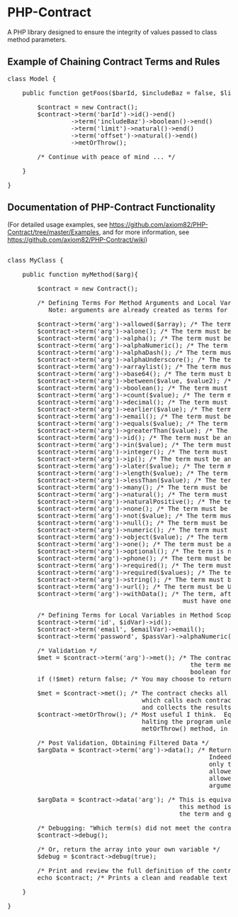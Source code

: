 PHP-Contract
============

A PHP library designed to ensure the integrity of values passed to class method parameters. 


Example of Chaining Contract Terms and Rules
----------------------------------------------------------

<pre>
class Model {

	public function getFoos($barId, $includeBaz = false, $limit = 0, $offset = 0){
	
		$contract = new Contract();
		$contract->term('barId')->id()->end()
				 ->term('includeBaz')->boolean()->end()
				 ->term('limit')->natural()->end()
				 ->term('offset')->natural()->end()
				 ->metOrThrow();
			 
		/* Continue with peace of mind ... */

	}
	
}
</pre>


Documentation of PHP-Contract Functionality
-------------------------------------------
(For detailed usage examples, see https://github.com/axiom82/PHP-Contract/tree/master/Examples, and for more information, see https://github.com/axiom82/PHP-Contract/wiki)


<pre>

class MyClass {

	public function myMethod($arg){

		$contract = new Contract();
		
		/* Defining Terms For Method Arguments and Local Variables in Method Scope ...
		   Note: arguments are already created as terms for you, local variables must be created manually (see below) */
		
		$contract->term('arg')->allowed($array); /* The term may be an array containing the specified fields (other fields filtered out, see data();) */
		$contract->term('arg')->alone(); /* The term must be alone, having no siblings */
		$contract->term('arg')->alpha(); /* The term must be an alphabetical string */
		$contract->term('arg')->alphaNumeric(); /* The term must be an alplanumeric string */
		$contract->term('arg')->alphaDash(); /* The term must be an alphanumeric allowing dashes */
		$contract->term('arg')->alphaUnderscore(); /* The term must be an alphanumeric allowing unscores */
		$contract->term('arg')->arraylist(); /* The term must be an array */
		$contract->term('arg')->base64(); /* The term must be a base64 string */
		$contract->term('arg')->between($value, $value2); /* The term must be between the range of the two values */
		$contract->term('arg')->boolean(); /* The term must be a boolean */
		$contract->term('arg')->count($value); /* The term must be the count of the value (for arrays) */
		$contract->term('arg')->decimal(); /* The term must be a decimal */
		$contract->term('arg')->earlier($value); /* The term must be earlier than the value */
		$contract->term('arg')->email(); /* The term must be an email address */
		$contract->term('arg')->equals($value); /* The term must match the value */
		$contract->term('arg')->greaterThan($value); /* The term must be greater than the value */
		$contract->term('arg')->id(); /* The term must be an id (a natural positive number) */
		$contract->term('arg')->in($value); /* The term must be in the values of the array */
		$contract->term('arg')->integer(); /* The term must be an integer */
		$contract->term('arg')->ip(); /* The term must be an ip address */
		$contract->term('arg')->later($value); /* The term must be later than the value */
		$contract->term('arg')->length($value); /* The term must be the length of the value */
		$contract->term('arg')->lessThan($value); /* The term must be less than the value */
		$contract->term('arg')->many(); /* The term must be an array with more than one element */
		$contract->term('arg')->natural(); /* The term must be a natural number */
		$contract->term('arg')->naturalPositive(); /* The term must be a natural positive number */
		$contract->term('arg')->none(); /* The term must be an empty value or values */
		$contract->term('arg')->not($value); /* The term must not be equal to the value or values */
		$contract->term('arg')->null(); /* The term must be null */
		$contract->term('arg')->numeric(); /* The term must be numeric */
		$contract->term('arg')->object($value); /* The term must be an object that is an instance of the value */
		$contract->term('arg')->one(); /* The term must be an array with one and only one element */
		$contract->term('arg')->optional(); /* The term is not required */
		$contract->term('arg')->phone(); /* The term must be a phone number */
		$contract->term('arg')->required(); /* The term must be non-empty */
		$contract->term('arg')->required($values); /* The term must be an array with the specific fields */
		$contract->term('arg')->string(); /* The term must be a string */
		$contract->term('arg')->url(); /* The term must be URL */
		$contract->term('arg')->withData(); /* The term, after the contract filters out invalid data,
		                                       must have one or more valid values */
		
		/* Defining Terms for Local Variables in Method Scope */
		$contract->term('id', $idVar)->id();
		$contract->term('email', $emailVar)->email();
		$contract->term('password', $passVar)->alphaNumeric()->length(8, 16);

		/* Validation */
		$met = $contract->term('arg')->met(); /* The contract term has a met() method that checks to see if
		                                         the term met its own rules, it does so and then returns a 
		                                         boolean for success or failure */
		if (!$met) return false; /* You may choose to return false when the term has not been met */
		
		$met = $contract->met(); /* The contract checks all of its child terms through its met() method,
		                            which calls each contract term's met() method,
		                            and collects the results */
		$contract->metOrThrow(); /* Most useful I think.  Equivalent to met(), however, throws an exception
		                            halting the program unless caught. Terms also have their own individual
		                            metOrThrow() method, in case you want to test line by line per term. */
		
		/* Post Validation, Obtaining Filtered Data */
		$argData = $contract->term('arg')->data(); /* Returns the term's value(s) as per the contract.
		                                              Indeed, the contract presents through its data() method
		                                              only the data that meets the contract term rules. If
		                                              allowed() is used (see above), data() will return the
		                                              allowed value(s) from the original value(s) in the
		                                              argument */
							      
		$argData = $contract->data('arg'); /* This is equivalent in functionality to the line above, however,
		                                      this method is cleaner in appearance.  The contract proxies to
		                                      the term and gets the data via the term's data() method. */

		/* Debugging: "Which term(s) did not meet the contract?" */
		$contract->debug();
		
		/* Or, return the array into your own variable */
		$debug = $contract->debug(true);
		
		/* Print and review the full definition of the contract */
		echo $contract; /* Prints a clean and readable text describing the contract and its terms */
		
	}
	
}
</pre>
